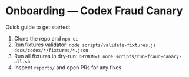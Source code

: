 # Onboarding — Codex Fraud Canary

Quick guide to get started:
1. Clone the repo and `npm ci`
2. Run fixtures validator:
   `node scripts/validate-fixtures.js docs/codex/*/fixtures/*.json`
3. Run all fixtures in dry-run:
   `DRYRUN=1 node scripts/run-fraud-canary-all.sh`
4. Inspect `reports/` and open PRs for any fixes
